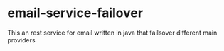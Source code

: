 # email-service-failover
This an rest service for email written in java that failsover different main providers
